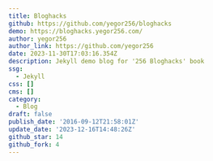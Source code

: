 ```yaml
---
title: Bloghacks
github: https://github.com/yegor256/bloghacks
demo: https://bloghacks.yegor256.com/
author: yegor256
author_link: https://github.com/yegor256
date: 2023-11-30T17:03:16.354Z
description: Jekyll demo blog for '256 Bloghacks' book
ssg:
  - Jekyll
css: []
cms: []
category:
  - Blog
draft: false
publish_date: '2016-09-12T21:58:01Z'
update_date: '2023-12-16T14:48:26Z'
github_star: 14
github_fork: 4
---
```

